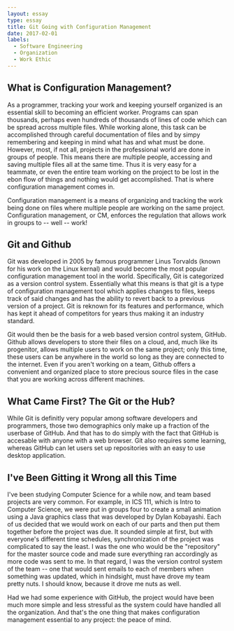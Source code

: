 ```yaml
---
layout: essay
type: essay
title: Git Going with Configuration Management
date: 2017-02-01
labels:
  - Software Engineering 
  - Organization
  - Work Ethic
---
```


## What is Configuration Management? ##

As a programmer, tracking your work and keeping yourself organized is an essential skill to becoming an efficient worker. Programs can span thousands, perhaps even hundreds of thousands of lines of code which can be spread across multiple files. While working alone, this task can be accomplished through careful documentation of files and by simpy remembering and keeping in mind what has and what must be done. However, most, if not all, projects in the professional world are done in groups of people. This means there are multiple people, accessing and saving multiple files all at the same time. Thus it is very easy for a teammate, or even the entire team working on the project to be lost in the ebon flow of things and nothing would get accomplished. That is where configuration management comes in. 

Configuration management is a means of organizing and tracking the work being done on files where multiple people are working on the same project. Configuration management, or CM, enforces the regulation that allows work in groups to -- well -- work! 

## Git and Github ##

Git was developed in 2005 by famous programmer Linus Torvalds (known for his work on the Linux kernal) and would become the most popular configuration management tool in the world. Specifically, Git is categorized as a version control system. Essentially what this means is that git is a type of configuration management tool which applies changes to files, keeps track of said changes and has the ability to revert back to a previous version of a project. Git is reknown for its features and performance, which has kept it ahead of competitors for years thus making it an industry standard. 

Git would then be the basis for a web based version control system, GitHub. Github allows developers to store their files on a cloud, and, much like its progenitor, allows multiple users to work on the same project; only this time, these users can be anywhere in the world so long as they are connected to the internet. Even if you aren't working on a team, Github offers a convenient and organized place to store precious source files in the case that you are working across different machines. 

## What Came First? The Git or the Hub? ##

While Git is definitly very popular among software developers and programmers, those two demographics only make up a fraction of the userbase of GitHub. And that has to do simply with the fact that GitHub is accesable with anyone with a web browser. Git also requires some learning, whereas GitHub can let users set up repositories with an easy to use desktop application. 


## I've Been Gitting it Wrong all this Time ##

I've been studying Computer Science for a while now, and team based projects are very common. For example, in ICS 111, which is Intro to Computer Science, we were put in groups four to create a small animation using a Java graphics class that was developed by Dylan Kobayashi. Each of us decided that we would work on each of our parts and then put them together before the project was due. It sounded simple at first, but with everyone's different time schedules, synchronization of the project was complicated to say the least. I was the one who would be the "repository" for the master source code and made sure everything ran accordingly as more code was sent to me. In that regard, I was the version control system of the team --  one that would sent emails to each of members when something was updated, which in hindsight, must have drove my team pretty nuts. I should know, because it drove me nuts as well. 

Had we had some experience with GitHub, the project would have been much more simple and less stressful as the system could have handled all the organization. And that's the one thing that makes configuration management essential to any project: the peace of mind. 

